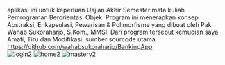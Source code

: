 aplikasi ini untuk keperluan Uajian Akhir Semester mata kuliah Pemrograman Berorientasi Objek.
Program ini menerapkan konsep Abstraksi, Enkapsulasi, Pewarisan & Polimorfisme yang dibuat oleh Pak Wahab Sukoraharjo, S.Kom., MMSI. 
Dari program tersebut kemudian saya Amati, Tiru dan Modifikasi.
sumber sourcode utama : https://github.com/wahabsukoraharjo/BankingApp <br>
![login2](https://github.com/user-attachments/assets/cc6a2dbb-60a6-4045-acff-3d1846c9e931)
![home2](https://github.com/user-attachments/assets/ed42e4ea-9c3b-49ca-973d-4df02ceb791d)
![masterv2](https://github.com/user-attachments/assets/735f1cd8-386c-4821-ac70-b17789ad429a)


